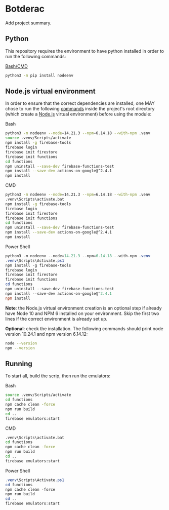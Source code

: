 # Botderac

Add project summary.

## Python

This repository requires the environment to have python installed in order to run the following commands:

[Bash/CMD](https://pypi.org/project/nodeenv)

```bash
python3 -m pip install nodeenv
```

## Node.js virtual environment

In order to ensure that the correct dependencies are installed, one MAY chose to run the following [commands](https://firebase.google.com/docs/functions/get-started?hl=pt-br) inside the project's root directory (which create a [Node.js](https://nodejs.org/pt-br/download/releases) virtual environment) before using the module:

Bash

```bash
python3 -m nodeenv --node=14.21.3 --npm=6.14.18 --with-npm .venv
source .venv/Scripts/activate
npm install -g firebase-tools
firebase login
firebase init firestore
firebase init functions
cd functions
npm uninstall --save-dev firebase-functions-test
npm install --save-dev actions-on-google@^2.4.1
npm install
```

CMD

```bash
python3 -m nodeenv --node=14.21.3 --npm=6.14.18 --with-npm .venv
.venv\Scripts\activate.bat
npm install -g firebase-tools
firebase login
firebase init firestore
firebase init functions
cd functions
npm uninstall --save-dev firebase-functions-test
npm install --save-dev actions-on-google@^2.4.1
npm install
```

Power Shell

```powershell
python3 -m nodeenv --node=14.21.3 --npm=6.14.18 --with-npm .venv
.venv\Scripts\Activate.ps1
npm install -g firebase-tools
firebase login
firebase init firestore
firebase init functions
cd functions
npm uninstall --save-dev firebase-functions-test
npm install --save-dev actions-on-google@^2.4.1
npm install
```

**Note**: the Node.js virtual environment creation is an optional step if already have Node 10 and NPM 6 installed on your environment. Skip the first two lines if the correct environment is already set up.

**Optional**: check the installation. The following commands should print node version 10.24.1 and npm version 6.14.12:

```bash
node --version
npm --version
```

## Running

To start all, build the scrip, then run the emulators:

Bash

```bash
source .venv/Scripts/activate
cd functions
npm cache clean -force
npm run build
cd ..
firebase emulators:start
```

CMD

```bash
.venv\Scripts\activate.bat
cd functions
npm cache clean -force
npm run build
cd ..
firebase emulators:start
```

Power Shell

```powershell
.venv\Scripts\Activate.ps1
cd functions
npm cache clean -force
npm run build
cd ..
firebase emulators:start
```
